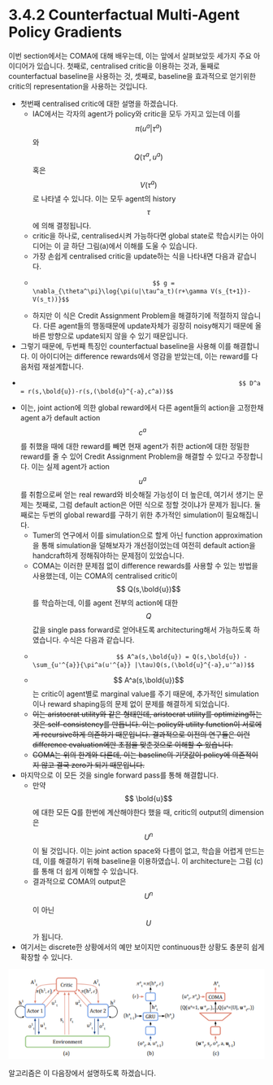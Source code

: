 # 3.4.2 Counterfactual Multi-Agent Policy Gradients

이번 section에서는 COMA에 대해 배우는데, 이는 앞에서 살펴보았듯 세가지 주요 아이디어가 있습니다. 첫째로, centralised critic을 이용하는 것과, 둘째로 counterfactual baseline을 사용하는 것, 셋째로, baseline을 효과적으로 얻기위한 critic의 representation을 사용하는 것입니다.

* 첫번째 centralised critic에 대한 설명을 하겠습니다.  
  * IAC에서는 각자의 agent가 policy와 critic을 모두 가지고 있는데 이를 $$ \pi(u^a|\tau^a) $$와 $$ Q(\tau^a,u^a) $$혹은 $$V(\tau^a)$$로 나타낼 수 있니다. 이는 모두 agent의 history $$\tau$$에 의해 결정됩니다.
  * critic을 하나로, centralised시켜 가능하다면 global state로 학습시키는 아이디어는 이 글 하단 그림\(a\)에서 이해를 도울 수 있습니다.
  * 가장 손쉽게 centralised critic을 update하는 식을 나타내면 다음과 같습니다.
  *                                      $$ g = \nabla_{\theta^\pi}\log{\pi(u|\tau^a_t)(r+\gamma V(s_{t+1})-V(s_t))}$$ 
  * 하지만 이 식은 Credit Assignment Problem을 해결하기에 적절하지 않습니다. 다른 agent들의 행동때문에 update자체가 굉장히 noisy해지기 때문에 올바른 방향으로 update되지 않을 수 있기 때문입니다.
*  그렇기 때문에, 두번째 특징인 counterfactual baseline을 사용해 이를 해결합니다. 이 아이디어는 difference rewards에서 영감을 받았는데, 이는 reward를 다음처럼 재설계합니다. 
*                                                                 $$ D^a = r(s,\bold{u})-r(s,(\bold{u}^{-a},c^a))$$
* 이는, joint action에 의한 global reward에서 다른 agent들의 action을 고정한채 agent a가 default action$$c^a$$를 취했을 때에 대한 reward를 빼면 현재 agent가 취한 action에 대한 정밀한 reward를 줄 수 있어 Credit Assignment Problem을 해결할 수 있다고 주장합니다. 이는 실제 agent가 action $$u^a$$를 취함으로써 얻는 real reward와 비슷해질 가능성이 더 높은데, 여기서 생기는 문제는 첫째로, 그럼 default action은 어떤 식으로 정할 것이냐가 문제가 됩니다. 둘째로는 두번의  global reward를 구하기 위한 추가적인 simulation이 필요해집니다. 
  * Tumer의 연구에서 이를 simulation으로 할게 아닌 function approximation을 통해 simulation을 덜해보자가 개선점이었는데 여전히 default action을 handcraft하게 정해줘야하는 문제점이 있었습니다.
  * COMA는 이러한 문제점 없이 difference rewards를 사용할 수 있는 방법을 사용했는데, 이는 COMA의 centralised critic이 $$ Q(s,\bold{u})$$를 학습하는데, 이를 agent 전부의 action에 대한 $$Q$$값을 single pass forward로 얻어내도록 architecturing해서 가능하도록 하였습니다. 수식은 다음과 같습니다.
  *                            $$ A^a(s,\bold{u}) = Q(s,\bold{u}) - \sum_{u'^{a}}{\pi^a(u'^{a}} |\tau)Q(s,(\bold{u}^{-a},u'^a))$$
  * $$ A^a(s,\bold{u})$$는 critic이 agent별로 marginal value를 주기 때문에, 추가적인 simulation이나 reward shaping등의 문제 없이 문제를 해결하게 되었습니다. 
  * ~~이는 aristocrat utility와 같은 형태인데, aristocrat utility를 optimizing하는 것은 self-consistency를 만듭니다. 이는 policy와 utility function이 서로에게 recursive하게 의존하기 때문입니다. 결과적으로 이전의 연구들은 이런 difference evaluation에만 초점을 맞춘것으로 이해할 수 있습니다.~~
  * ~~COMA는 위의 한계와 다른데, 이는 baseline의 기댓값이 policy에 의존적이지 않고 결국 zero가 되기 때문입니다.~~
* 마지막으로 이 모든 것을 single forward pass를 통해 해결합니다.
  * 만약 $$ \bold{u}$$에 대한 모든 Q를 한번에 계산해야한다 했을 때, critic의 output의 dimension은 $$ U^n$$이 될 것입니다. 이는 joint action space와 다름이 없고, 학습을 어렵게 만드는데, 이를 해결하기 위해 baseline을 이용하였습니. 이 architecture는 그림 \(c\)를 통해 더 쉽게 이해할 수 있습니다.
  * 결과적으로 COMA의 output은 $$ U^n$$이 아닌 $$U$$가 됩니다.
* 여기서는 discrete한 상황에서의 예만 보이지만 continuous한 상황도 충분히 쉽게 확장할 수 있니다.

![](../../../.gitbook/assets/marl_2%20%281%29.png)

알고리즘은 이 다음장에서 설명하도록 하겠습니다.


